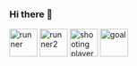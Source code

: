 ### Hi there 👋 
<img src="https://github.com/benturnerrocks/benturnerrocks/assets/85888003/4a548e5b-034c-47bd-9641-adf593400782" alt="runner" width="50"/>
<img src="https://github.com/benturnerrocks/benturnerrocks/assets/85888003/2392c4c7-00c3-42ef-a56d-df9688820b29" alt="runner2" width="50"/>
<img src="https://github.com/benturnerrocks/benturnerrocks/assets/85888003/6ba37b41-f857-4984-b189-89da723bef9f" alt="shooting player" width="50"/>

<img src="https://github.com/benturnerrocks/benturnerrocks/assets/85888003/5d14be6c-4fe9-4d67-b8a4-40e3764cb1f7" alt="goal" width="50"/>


<!--
**benturnerrocks/benturnerrocks** is a ✨ _special_ ✨ repository because its `README.md` (this file) appears on your GitHub profile.

Here are some ideas to get you started:

- 🔭 I’m currently working on ...
- 🌱 I’m currently learning ...
- 👯 I’m looking to collaborate on ...
- 🤔 I’m looking for help with ...
- 💬 Ask me about ...
- 📫 How to reach me: ...
- 😄 Pronouns: ...
- ⚡ Fun fact: ...
-->

